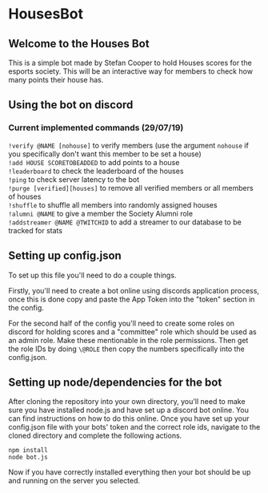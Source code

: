 # HousesBot

## Welcome to the Houses Bot

This is a simple bot made by Stefan Cooper to hold Houses scores 
for the esports society. This will be an interactive way for members
to check how many points their house has.

## Using the bot on discord

### Current implemented commands (29/07/19)

`!verify @NAME [nohouse]` to verify members (use the argument `nohouse` if you specifically don't want this member to be set a house) <br />
`!add HOUSE SCORETOBEADDED` to add points to a house <br />
`!leaderboard` to check the leaderboard of the houses <br />
`!ping` to check server latency to the bot <br />
`!purge [verified][houses]` to remove all verified members or all members of houses <br />
`!shuffle` to shuffle all members into randomly assigned houses <br />
`!alumni @NAME` to give a member the Society Alumni role <br />
`!addstreamer @NAME @TWITCHID` to add a streamer to our database to be tracked for stats <br />

## Setting up config.json

To set up this file you'll need to do a couple things.

Firstly, you'll need to create a bot online using discords application process,
once this is done copy and paste the App Token into the "token" section in the config.

For the second half of the config you'll need to create some roles on discord for 
holding scores and a "committee" role which should be used as an admin role. Make these
mentionable in the role permissions. Then get the role IDs by doing `\@ROLE` then copy the 
numbers specifically into the config.json.


## Setting up node/dependencies for the bot

After cloning the repository into your own directory, you'll need to make 
sure you have installed node.js and have set up a discord bot online. You 
can find instructions on how to do this online. Once you have set up your 
config.json file with your bots' token and the correct role ids, navigate 
to the cloned directory and complete the following actions.

`npm install` <br />
`node bot.js`

Now if you have correctly installed everything then your bot should be up and 
running on the server you selected.
